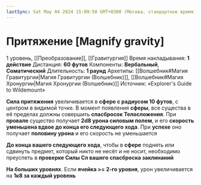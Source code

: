 ```yaml
---
lastSync: Sat May 04 2024 15:09:50 GMT+0300 (Москва, стандартное время)
---
```

# Притяжение [Magnify gravity]
1 уровень, [[Преобразование]], [[Гравитургия]]
Время накладывания: **1 действие**
Дистанция: **60 футов**
Компоненты: **Вербальный**, **Соматический**
Длительность: **1 раунд**
Архетипы: [[Волшебник#Магия Гравитургии|Магия Гравитургии (Волшебник)]], [[Волшебник#Магия Хронургии|Магия Хронургии (Волшебник)]]
Источник: «Explorer's Guide to Wildemount»

**Сила притяжения** увеличивается в **сфере с радиусом 10 футов**, с центром в видимой точке. В момент появления **сферы**, все существа в её пределах должны совершить **спасбросок Телосложения**. При **провале** существо получает **2d8 урона силовым полем**, и его **скорость уменьшена вдвое до конца его следующего хода**. При **успехе** оно получает **половину урона** и его скорость не уменьшается

**До конца вашего следующего хода**, чтобы в **сфере** поднять или сдвинуть предмет, который никто не несёт и не носит, необходимо преуспеть в **проверке Силы Сл вашего спасброска заклинаний**

**На больших уровнях**. Если **ячейка >= 2-го уровня**, урон увеличивается на **1к8 за каждый уровень**